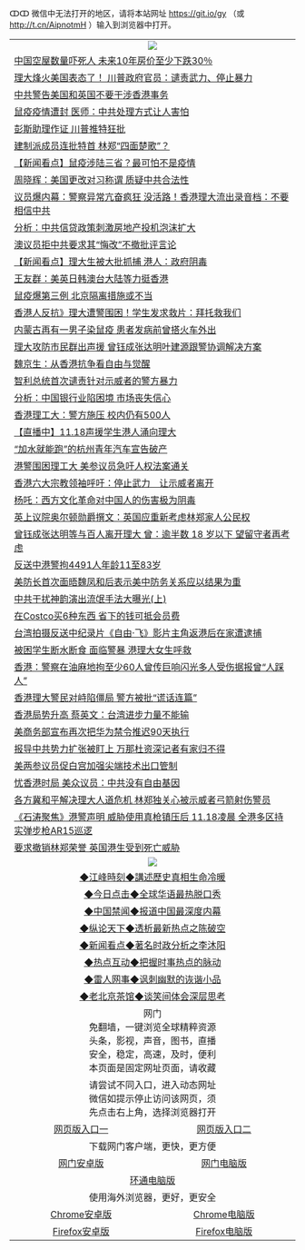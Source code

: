 ↀↀ 微信中无法打开的地区，请将本站网址 https://git.io/gy （或 http://t.cn/AipnotmH ）输入到浏览器中打开。 

 <table>

  <tr>
    <td colspan="2" align=center><img src="https://cdn.jsdelivr.net/gh/gyoupiodf/im1/20190822-2.jpg"></td>
 </tr>
<tr><td colspan="2" align="left"><a href="https://xball.casa/oo.aspx?name=c1096742&key=eqxowaguscvmxdgc&from=gy">中国空屋数量吓死人 未来10年房价至少下跌30％</a></td></tr>
<tr><td colspan="2" align="left"><a href="https://xball.casa/oo.aspx?name=c1096762&key=eqxowaguscvmxdgc&from=gy">理大烽火美国表态了！ 川普政府官员：谴责武力、停止暴力</a></td></tr>
<tr><td colspan="2" align="left"><a href="https://xball.casa/oo.aspx?name=c1096795&key=eqxowaguscvmxdgc&from=gy">中共警告美国和英国不要干涉香港事务</a></td></tr>
<tr><td colspan="2" align="left"><a href="https://xball.casa/oo.aspx?name=c1096770&key=eqxowaguscvmxdgc&from=gy">鼠疫疫情遭封 医师：中共处理方式让人害怕</a></td></tr>
<tr><td colspan="2" align="left"><a href="https://xball.casa/oo.aspx?name=c1096782&key=eqxowaguscvmxdgc&from=gy">彭斯助理作证 川普推特狂批</a></td></tr>
<tr><td colspan="2" align="left"><a href="https://xball.casa/oo.aspx?name=c1096826&key=eqxowaguscvmxdgc&from=gy">建制派成员连批特首 林郑“四面楚歌”？</a></td></tr>
<tr><td colspan="2" align="left"><a href="https://xball.casa/oo.aspx?name=c1096784&key=eqxowaguscvmxdgc&from=gy">【新闻看点】鼠疫涉陆三省？最可怕不是疫情</a></td></tr>
<tr><td colspan="2" align="left"><a href="https://xball.casa/oo.aspx?name=c1096788&key=eqxowaguscvmxdgc&from=gy">周晓辉：美国更改对习称谓 质疑中共合法性</a></td></tr>
<tr><td colspan="2" align="left"><a href="https://xball.casa/oo.aspx?name=c1096761&key=eqxowaguscvmxdgc&from=gy">议员爆内幕：警察异常亢奋疯狂 没活路！香港理大流出录音档：不要相信中共</a></td></tr>
<tr><td colspan="2" align="left"><a href="https://xball.casa/oo.aspx?name=c1096809&key=eqxowaguscvmxdgc&from=gy">分析：中共信贷政策刺激房地产投机泡沫扩大</a></td></tr>
<tr><td colspan="2" align="left"><a href="https://xball.casa/oo.aspx?name=c1096807&key=eqxowaguscvmxdgc&from=gy">澳议员拒中共要求其“悔改”不撤批评言论</a></td></tr>
<tr><td colspan="2" align="left"><a href="https://xball.casa/oo.aspx?name=c1096783&key=eqxowaguscvmxdgc&from=gy">【新闻看点】理大生被大批抓捕 港人：政府阴毒</a></td></tr>
<tr><td colspan="2" align="left"><a href="https://xball.casa/oo.aspx?name=c1096779&key=eqxowaguscvmxdgc&from=gy">王友群：美英日韩澳台大陆等力挺香港</a></td></tr>
<tr><td colspan="2" align="left"><a href="https://xball.casa/oo.aspx?name=c1096840&key=eqxowaguscvmxdgc&from=gy">鼠疫爆第三例 北京隔离措施或不当</a></td></tr>
<tr><td colspan="2" align="left"><a href="https://xball.casa/oo.aspx?name=c1096754&key=eqxowaguscvmxdgc&from=gy">香港人反抗》理大遭警围困！学生发求救片：拜托救我们</a></td></tr>
<tr><td colspan="2" align="left"><a href="https://xball.casa/oo.aspx?name=c1096812&key=eqxowaguscvmxdgc&from=gy">内蒙古再有一男子染鼠疫 患者发病前曾搭火车外出</a></td></tr>
<tr><td colspan="2" align="left"><a href="https://xball.casa/oo.aspx?name=c1096831&key=eqxowaguscvmxdgc&from=gy">理大攻防市民群出声援 曾钰成张达明叶建源跟警协调解决方案</a></td></tr>
<tr><td colspan="2" align="left"><a href="https://xball.casa/oo.aspx?name=c1096836&key=eqxowaguscvmxdgc&from=gy">魏京生：从香港抗争看自由与觉醒</a></td></tr>
<tr><td colspan="2" align="left"><a href="https://xball.casa/oo.aspx?name=c1096820&key=eqxowaguscvmxdgc&from=gy">智利总统首次谴责针对示威者的警方暴力</a></td></tr>
<tr><td colspan="2" align="left"><a href="https://xball.casa/oo.aspx?name=c1096777&key=eqxowaguscvmxdgc&from=gy">分析：中国银行业陷困境 市场丧失信心</a></td></tr>
<tr><td colspan="2" align="left"><a href="https://xball.casa/oo.aspx?name=c1096832&key=eqxowaguscvmxdgc&from=gy">香港理工大：警方施压 校内仍有500人</a></td></tr>
<tr><td colspan="2" align="left"><a href="https://xball.casa/oo.aspx?name=c1096793&key=eqxowaguscvmxdgc&from=gy">【直播中】11.18声援学生港人涌向理大</a></td></tr>
<tr><td colspan="2" align="left"><a href="https://xball.casa/oo.aspx?name=c1096768&key=eqxowaguscvmxdgc&from=gy">“加水就能跑”的杭州青年汽车宣告破产</a></td></tr>
<tr><td colspan="2" align="left"><a href="https://xball.casa/oo.aspx?name=c1096775&key=eqxowaguscvmxdgc&from=gy">港警围困理工大 美参议员急吁人权法案通关</a></td></tr>
<tr><td colspan="2" align="left"><a href="https://xball.casa/oo.aspx?name=c1096798&key=eqxowaguscvmxdgc&from=gy">香港六大宗教领袖呼吁：停止武力　让示威者离开</a></td></tr>
<tr><td colspan="2" align="left"><a href="https://xball.casa/oo.aspx?name=c1096787&key=eqxowaguscvmxdgc&from=gy">杨吒：西方文化革命对中国人的伤害极为阴毒</a></td></tr>
<tr><td colspan="2" align="left"><a href="https://xball.casa/oo.aspx?name=c1096816&key=eqxowaguscvmxdgc&from=gy">英上议院奥尔顿勋爵撰文：英国应重新考虑林郑家人公民权</a></td></tr>
<tr><td colspan="2" align="left"><a href="https://xball.casa/oo.aspx?name=c1096817&key=eqxowaguscvmxdgc&from=gy">曾钰成张达明等与百人离开理大 曾：逾半数 18 岁以下 望留守者再考虑</a></td></tr>
<tr><td colspan="2" align="left"><a href="https://xball.casa/oo.aspx?name=c1096821&key=eqxowaguscvmxdgc&from=gy">反送中港警拘4491人年龄11至83岁</a></td></tr>
<tr><td colspan="2" align="left"><a href="https://xball.casa/oo.aspx?name=c1096796&key=eqxowaguscvmxdgc&from=gy">美防长首次面晤魏凤和后表示美中防务关系应以结果为重</a></td></tr>
<tr><td colspan="2" align="left"><a href="https://xball.casa/oo.aspx?name=c1096763&key=eqxowaguscvmxdgc&from=gy">中共干扰神韵演出流氓手法大曝光(上)</a></td></tr>
<tr><td colspan="2" align="left"><a href="https://xball.casa/oo.aspx?name=c1096834&key=eqxowaguscvmxdgc&from=gy">在Costco买6种东西 省下的钱可抵会员费</a></td></tr>
<tr><td colspan="2" align="left"><a href="https://xball.casa/oo.aspx?name=c1096815&key=eqxowaguscvmxdgc&from=gy">台湾拍摄反送中纪录片《自由‧飞》影片主角返港后在家遭逮捕</a></td></tr>
<tr><td colspan="2" align="left"><a href="https://xball.casa/oo.aspx?name=c1096778&key=eqxowaguscvmxdgc&from=gy">被困学生断水断食 面临警暴 港理大女生呼救</a></td></tr>
<tr><td colspan="2" align="left"><a href="https://xball.casa/oo.aspx?name=c1096818&key=eqxowaguscvmxdgc&from=gy">香港：警察在油麻地拘至少60人曾传巨响闪光多人受伤据报曾“人踩人”</a></td></tr>
<tr><td colspan="2" align="left"><a href="https://xball.casa/oo.aspx?name=c1096829&key=eqxowaguscvmxdgc&from=gy">香港理大警民对峙陷僵局 警方被批“谎话连篇”</a></td></tr>
<tr><td colspan="2" align="left"><a href="https://xball.casa/oo.aspx?name=c1096814&key=eqxowaguscvmxdgc&from=gy">香港局势升高 蔡英文：台湾进步力量不能输</a></td></tr>
<tr><td colspan="2" align="left"><a href="https://xball.casa/oo.aspx?name=c1096781&key=eqxowaguscvmxdgc&from=gy">美商务部宣布再次把华为禁令推迟90天执行</a></td></tr>
<tr><td colspan="2" align="left"><a href="https://xball.casa/oo.aspx?name=c1096752&key=eqxowaguscvmxdgc&from=gy">报导中共势力扩张被盯上 万那杜资深记者有家归不得</a></td></tr>
<tr><td colspan="2" align="left"><a href="https://xball.casa/oo.aspx?name=c1096808&key=eqxowaguscvmxdgc&from=gy">美两参议员促白宫加强尖端技术出口管制</a></td></tr>
<tr><td colspan="2" align="left"><a href="https://xball.casa/oo.aspx?name=c1096838&key=eqxowaguscvmxdgc&from=gy">忧香港时局 美众议员：中共没有自由基因</a></td></tr>
<tr><td colspan="2" align="left"><a href="https://xball.casa/oo.aspx?name=c1096830&key=eqxowaguscvmxdgc&from=gy">各方冀和平解决理大人道危机 林郑独关心被示威者弓箭射伤警员</a></td></tr>
<tr><td colspan="2" align="left"><a href="https://xball.casa/oo.aspx?name=c1096772&key=eqxowaguscvmxdgc&from=gy">《石涛聚焦》港警声明 威胁使用真枪镇压后 11.18凌晨 全港多区持实弹步枪AR15巡逻</a></td></tr>
<tr><td colspan="2" align="left"><a href="https://xball.casa/oo.aspx?name=c1096776&key=eqxowaguscvmxdgc&from=gy">要求撤销林郑荣誉 英国港生受到死亡威胁</a></td></tr>

 <tr>
   <td colspan="2" align=center><img src="https://cdn.jsdelivr.net/gh/gyoupiodf/im1/jf-1.jpg"></td>
  </tr>
   <tr>
   <td colspan="2" align=center> 
<a href="https://xball.casa/oo.aspx?name=c922850&key=eqxowaguscvmxdgc&from=gy&tag=9877">◆江峰時刻◆講述歷史真相生命冷暖</a><br/>
    </td>
  </tr>
   <tr>
   <td colspan="2" align=center> 
<a href="https://xball.casa/oo.aspx?name=c816850&key=eqxowaguscvmxdgc&from=gy&tag=9877">◆今日点击◆全球华语最热脱口秀</a><br/>
    </td>
  </tr>
  <tr>
  <td colspan="2" align=center>
<a href="https://xball.casa/oo.aspx?name=c816860&key=eqxowaguscvmxdgc&from=gy&tag=99733110">◆中国禁闻◆报道中国最深度内幕</a><br/>
   </tr>
  <tr>
     <td colspan="2" align=center>
<a href="https://xball.casa/oo.aspx?name=c816855&key=eqxowaguscvmxdgc&from=gy&tag=997110">◆纵论天下◆透析最新热点之陈破空</a><br/>
   </tr>
   <tr>
      <td colspan="2" align=center>
<a href="https://xball.casa/oo.aspx?name=c838308&key=eqxowaguscvmxdgc&from=gy&tag=9973110">◆新闻看点◆著名时政分析之李沐阳</a><br/>
   </tr>
   <tr>
     <td colspan="2" align=center>
<a href="https://xball.casa/oo.aspx?name=c816852&key=eqxowaguscvmxdgc&from=gy&tag=9733110">◆热点互动◆把握时事热点的脉动</a><br/>
   </tr>
   <tr>
      <td colspan="2" align=center>
<a href="https://xball.casa/oo.aspx?name=c816694&key=eqxowaguscvmxdgc&from=gy&tag=93310">◆雷人网事◆讽刺幽默的诙谐小品</a><br/>
   </tr>
   <tr>
    <td colspan="2" align=center>
<a href="https://xball.casa/oo.aspx?name=c816650&key=eqxowaguscvmxdgc&from=gy&tag=9973110">◆老北京茶馆◆谈笑间体会深层思考</a><br/>
   </tr>

  <tr>
    <td colspan="2" align="center">网门<br/>免翻墙，一键浏览全球精粹资源<br/>头条，影视，声音，图书，直播<br/>安全，稳定，高速，及时，便利<br/>本页面是固定网址页面，请收藏</td>
  <tr>
  <tr>
    <td colspan="2" align="center">请尝试不同入口，进入动态网址<br/>微信如提示停止访问该网页，须<br/>先点击右上角，选择浏览器打开</td>
  <tr>
  <tr>
    <td align="center"><a href="https://xblue.casa/oo.aspx?key=sgbqkopuejmcoyak&from=gy">网页版入口一</a></td>
    <td align="center"><a href="https://xblue.casa/oo.aspx?key=sgbqkopuejmcoyak&from=gy">网页版入口二</a></td>
  </tr>
  <tr>
    <td colspan="2" align="center">下载网门客户端，更快，更方便</td>
  <tr>
  <tr>
    <td align="center"><a href="https://gitlab.com/ogate2/up/raw/master/_/oGatea.apk">网门安卓版</a></td>
    <td align="center"><a href="https://gitlab.com/ogate2/up/raw/master/_/oGate.zip">网门电脑版</a></td>
  </tr>
  <tr>
    <td colspan="2" align="center"><a href="https://gitlab.com/ogate2/up/raw/master/_/oPipe.zip">环通电脑版</a></td>
  </tr>
  <tr>
    <td colspan="2" align="center">使用海外浏览器，更好，更安全</td>
  <tr>
  <tr>
    <td align="center"><a href="https://gitlab.com/ogate2/up/raw/master/_/Chrome.apk">Chrome安卓版</a></td>
    <td align="center"><a href="https://gitlab.com/ogate2/up/raw/master/_/Chrome.zip">Chrome电脑版</a></td>
  </tr>
  <tr>
    <td align="center"><a href="https://gitlab.com/ogate2/up/raw/master/_/Firefox.apk">Firefox安卓版</a></td>
    <td align="center"><a href="https://gitlab.com/ogate2/up/raw/master/_/Firefox.zip">Firefox电脑版</a></td>
  </tr>

</table>

